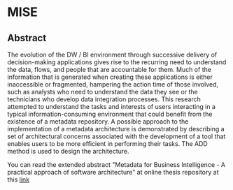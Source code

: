 # MISE

## Abstract

The evolution of the DW / BI environment through successive delivery of decision-making applications gives rise to the recurring need to understand the data, flows, and people that are accountable for them. Much of the information that is generated when creating these applications is either inaccessible or fragmented, hampering the action time of those involved, such as analysts who need to understand the data they see or the technicians who develop data integration processes. This research
attempted to understand the tasks and interests of users interacting in a typical information-consuming environment that could benefit from the existence of a metadata repository. A possible approach to the implementation of a metadata architecture is demonstrated by describing a set of architectural concerns associated with the development of a tool that enables users to be more efficient in performing their tasks. The ADD method is used to design the architecture.

You can read the extended abstract "Metadata for Business Intelligence - A practical approach of software architecture" at online thesis repository at this [link](https://fenix.tecnico.ulisboa.pt/cursos/mise/dissertacao/1972678479054920)



